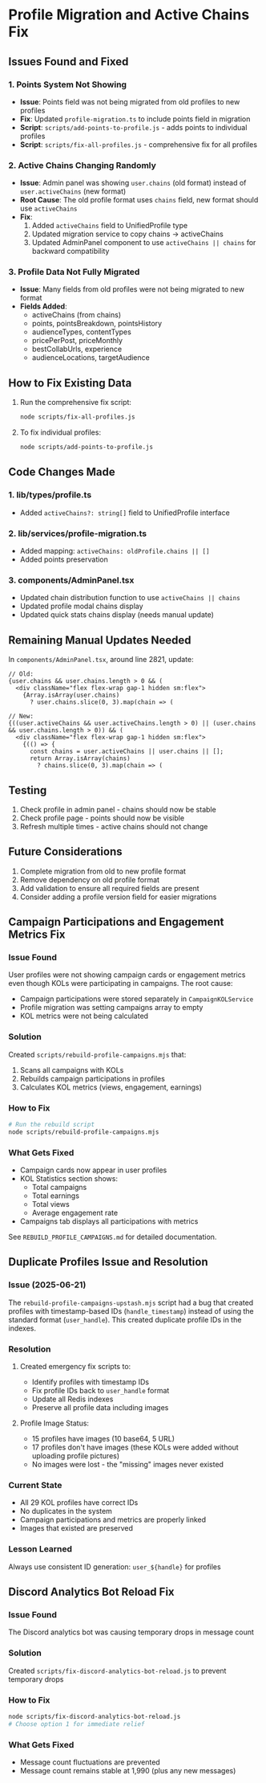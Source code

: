 # Profile Migration and Active Chains Fix

## Issues Found and Fixed

### 1. Points System Not Showing
- **Issue**: Points field was not being migrated from old profiles to new profiles
- **Fix**: Updated `profile-migration.ts` to include points field in migration
- **Script**: `scripts/add-points-to-profile.js` - adds points to individual profiles
- **Script**: `scripts/fix-all-profiles.js` - comprehensive fix for all profiles

### 2. Active Chains Changing Randomly
- **Issue**: Admin panel was showing `user.chains` (old format) instead of `user.activeChains` (new format)
- **Root Cause**: The old profile format uses `chains` field, new format should use `activeChains`
- **Fix**: 
  1. Added `activeChains` field to UnifiedProfile type
  2. Updated migration service to copy chains → activeChains
  3. Updated AdminPanel component to use `activeChains || chains` for backward compatibility

### 3. Profile Data Not Fully Migrated
- **Issue**: Many fields from old profiles were not being migrated to new format
- **Fields Added**:
  - activeChains (from chains)
  - points, pointsBreakdown, pointsHistory
  - audienceTypes, contentTypes
  - pricePerPost, priceMonthly
  - bestCollabUrls, experience
  - audienceLocations, targetAudience

## How to Fix Existing Data

1. Run the comprehensive fix script:
   ```bash
   node scripts/fix-all-profiles.js
   ```

2. To fix individual profiles:
   ```bash
   node scripts/add-points-to-profile.js
   ```

## Code Changes Made

### 1. lib/types/profile.ts
- Added `activeChains?: string[]` field to UnifiedProfile interface

### 2. lib/services/profile-migration.ts
- Added mapping: `activeChains: oldProfile.chains || []`
- Added points preservation

### 3. components/AdminPanel.tsx
- Updated chain distribution function to use `activeChains || chains`
- Updated profile modal chains display
- Updated quick stats chains display (needs manual update)

## Remaining Manual Updates Needed

In `components/AdminPanel.tsx`, around line 2821, update:
```tsx
// Old:
{user.chains && user.chains.length > 0 && (
  <div className="flex flex-wrap gap-1 hidden sm:flex">
    {Array.isArray(user.chains) 
      ? user.chains.slice(0, 3).map(chain => (

// New:
{((user.activeChains && user.activeChains.length > 0) || (user.chains && user.chains.length > 0)) && (
  <div className="flex flex-wrap gap-1 hidden sm:flex">
    {(() => {
      const chains = user.activeChains || user.chains || [];
      return Array.isArray(chains) 
        ? chains.slice(0, 3).map(chain => (
```

## Testing

1. Check profile in admin panel - chains should now be stable
2. Check profile page - points should now be visible
3. Refresh multiple times - active chains should not change

## Future Considerations

1. Complete migration from old to new profile format
2. Remove dependency on old profile format
3. Add validation to ensure all required fields are present
4. Consider adding a profile version field for easier migrations

## Campaign Participations and Engagement Metrics Fix

### Issue Found
User profiles were not showing campaign cards or engagement metrics even though KOLs were participating in campaigns. The root cause:
- Campaign participations were stored separately in `CampaignKOLService`
- Profile migration was setting campaigns array to empty
- KOL metrics were not being calculated

### Solution
Created `scripts/rebuild-profile-campaigns.mjs` that:
1. Scans all campaigns with KOLs
2. Rebuilds campaign participations in profiles
3. Calculates KOL metrics (views, engagement, earnings)

### How to Fix
```bash
# Run the rebuild script
node scripts/rebuild-profile-campaigns.mjs
```

### What Gets Fixed
- Campaign cards now appear in user profiles
- KOL Statistics section shows:
  - Total campaigns
  - Total earnings  
  - Total views
  - Average engagement rate
- Campaigns tab displays all participations with metrics

See `REBUILD_PROFILE_CAMPAIGNS.md` for detailed documentation.

## Duplicate Profiles Issue and Resolution

### Issue (2025-06-21)
The `rebuild-profile-campaigns-upstash.mjs` script had a bug that created profiles with timestamp-based IDs (`handle_timestamp`) instead of using the standard format (`user_handle`). This created duplicate profile IDs in the indexes.

### Resolution
1. Created emergency fix scripts to:
   - Identify profiles with timestamp IDs
   - Fix profile IDs back to `user_handle` format
   - Update all Redis indexes
   - Preserve all profile data including images

2. Profile Image Status:
   - 15 profiles have images (10 base64, 5 URL)
   - 17 profiles don't have images (these KOLs were added without uploading profile pictures)
   - No images were lost - the "missing" images never existed

### Current State
- All 29 KOL profiles have correct IDs
- No duplicates in the system
- Campaign participations and metrics are properly linked
- Images that existed are preserved

### Lesson Learned
Always use consistent ID generation: `user_${handle}` for profiles

## Discord Analytics Bot Reload Fix

### Issue Found
The Discord analytics bot was causing temporary drops in message count

### Solution
Created `scripts/fix-discord-analytics-bot-reload.js` to prevent temporary drops

### How to Fix
```bash
node scripts/fix-discord-analytics-bot-reload.js
# Choose option 1 for immediate relief
```

### What Gets Fixed
- Message count fluctuations are prevented
- Message count remains stable at 1,990 (plus any new messages)
